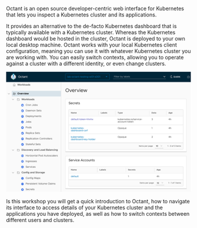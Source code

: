 Octant is an open source developer-centric web interface for Kubernetes that lets you inspect a Kubernetes cluster and its applications.

It provides an alternative to the de-facto Kubernetes dashboard that is typically available with a Kubernetes cluster. Whereas the Kubernetes dashboard would be hosted in the cluster, Octant is deployed to your own local desktop machine. Octant works with your local Kubernetes client configuration, meaning you can use it with whatever Kubernetes cluster you are working with. You can easily switch contexts, allowing you to operate against a cluster with a different identity, or even change clusters.

![Octant Overview](octant-overview-dashboard.png)

Is this workshop you will get a quick introduction to Octant, how to navigate its interface to access details of your Kubernetes cluster and the applications you have deployed, as well as how to switch contexts between different users and clusters.
